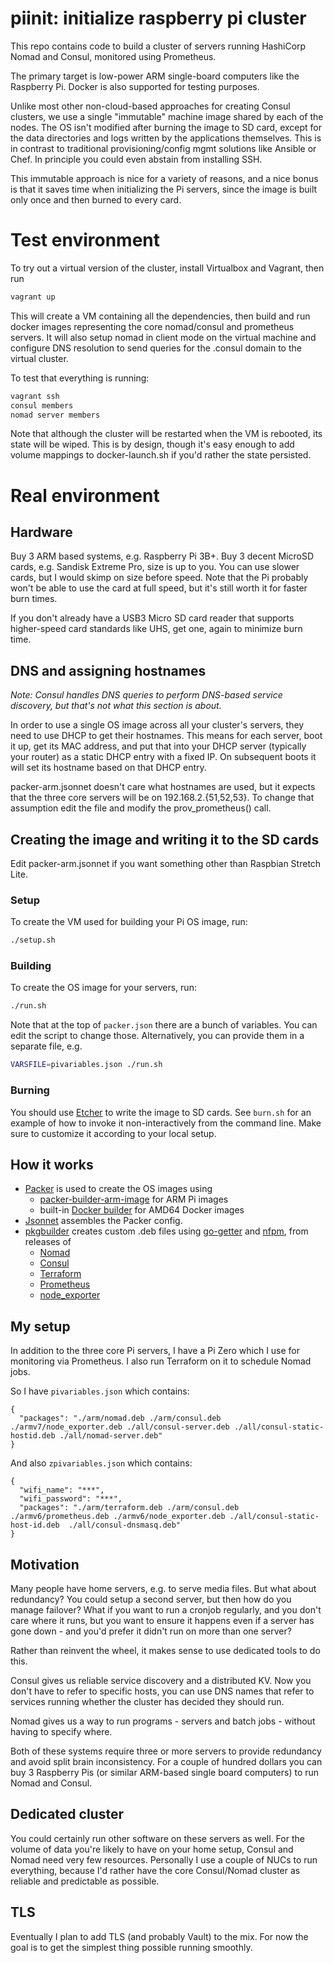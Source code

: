 # piinit: initialize raspberry pi cluster

This repo contains code to build a cluster of servers running HashiCorp Nomad 
and Consul, monitored using Prometheus.

The primary target is low-power ARM single-board computers like the Raspberry Pi.
Docker is also supported for testing purposes.

Unlike most other non-cloud-based approaches for creating Consul clusters, we use 
a single "immutable" machine image shared by each of the nodes.  The OS
isn't modified after burning the image to SD card, except for the data
directories and logs written by the applications themselves.  This is in contrast 
to traditional provisioning/config mgmt solutions like Ansible or Chef.
In principle you could even abstain from installing SSH.

This immutable approach is nice for a variety of reasons, and a nice bonus is
that it saves time when initializing the Pi servers, since the image is built 
only once and then burned to every card.

# Test environment

To try out a virtual version of the cluster, install Virtualbox and Vagrant,
then run

```bash
vagrant up
```

This will create a VM containing all the dependencies, then build and run
docker images representing the core nomad/consul and prometheus servers.  It
will also setup nomad in client mode on the virtual machine and configure DNS
resolution to send queries for the .consul domain to the virtual cluster.

To test that everything is running:

```bash
vagrant ssh
consul members
nomad server members
```

Note that although the cluster will be restarted when the VM is rebooted, its
state will be wiped.  This is by design, though it's easy enough to add volume
mappings to docker-launch.sh if you'd rather the state persisted.

# Real environment

## Hardware

Buy 3 ARM based systems, e.g. Raspberry Pi 3B+.  Buy 3 decent MicroSD cards, e.g.
Sandisk Extreme Pro, size is up to you.  You can use slower cards, but I would
skimp on size before speed.  Note that the Pi probably won't be able to use the
card at full speed, but it's still worth it for faster burn times.

If you don't already have a USB3 Micro SD card reader that supports higher-speed
card standards like UHS, get one, again to minimize burn time.

## DNS and assigning hostnames

*Note: Consul handles DNS queries to perform DNS-based service discovery, but 
that's not what this section is about.*

In order to use a single OS image across all your cluster's servers, they need
to use DHCP to get their hostnames.  This means for each server, boot it up,
get its MAC address, and put that into your DHCP server (typically your router)
as a static DHCP entry with a fixed IP.  On subsequent boots it will set its
hostname based on that DHCP entry.

packer-arm.jsonnet doesn't care what hostnames are used, but it expects that the
three core servers will be on 192.168.2.{51,52,53}.  To change that
assumption edit the file and modify the prov_prometheus() call.

## Creating the image and writing it to the SD cards

Edit packer-arm.jsonnet if you want something other than Raspbian Stretch Lite.

### Setup

To create the VM used for building your Pi OS image, run:

```bash
./setup.sh
```

### Building

To create the OS image for your servers, run:

```bash
./run.sh
```

Note that at the top of `packer.json` there are a bunch of variables.  You can
edit the script to change those.  Alternatively, you can provide them in a 
separate file, e.g.

```bash
VARSFILE=pivariables.json ./run.sh
```

### Burning

You should use [Etcher](https://www.balena.io/etcher/) to write the image to
SD cards.  See `burn.sh` for an example of how to invoke it non-interactively
from the command line.  Make sure to customize it according to your local setup.

## How it works

- [Packer](https://packer.io/) is used to create the OS images using
  - [packer-builder-arm-image](https://github.com/solo-io/packer-builder-arm-image) for ARM Pi images
  - built-in [Docker builder](https://www.packer.io/docs/builders/docker.html) for AMD64 Docker images
- [Jsonnet](https://jsonnet.org/) assembles the Packer config.
- [pkgbuilder](https://github.com/ncabatoff/pkgbuilder) creates custom .deb files using
  [go-getter](https://github.com/hashicorp/go-getter) and [nfpm](https://github.com/goreleaser/nfpm), from releases of
  - [Nomad](https://nomadproject.io)
  - [Consul](https://consul.io)
  - [Terraform](https://terraform.io)
  - [Prometheus](https://prometheus.io)
  - [node_exporter](https://github.com/prometheus/node_exporter)

## My setup

In addition to the three core Pi servers, I have a Pi Zero which I use
for monitoring via Prometheus.  I also run Terraform on it to schedule Nomad
jobs.

So I have `pivariables.json` which contains:

```
{
  "packages": "./arm/nomad.deb ./arm/consul.deb ./armv7/node_exporter.deb ./all/consul-server.deb ./all/consul-static-hostid.deb ./all/nomad-server.deb"
}
```

And also `zpivariables.json` which contains:

```
{
  "wifi_name": "***",
  "wifi_password": "***",
  "packages": "./arm/terraform.deb ./arm/consul.deb ./armv6/prometheus.deb ./armv6/node_exporter.deb ./all/consul-static-host-id.deb  ./all/consul-dnsmasq.deb"
}
```

## Motivation

Many people have home servers, e.g. to serve media files.  But what about
redundancy?  You could setup a second server, but then how do you manage failover?
What if you want to run a cronjob regularly, and you don't care where it runs,
but you want to ensure it happens even if a server has gone down - and you'd 
prefer it didn't run on more than one server?

Rather than reinvent the wheel, it makes sense to use dedicated tools to do this.

Consul gives us reliable service discovery and a distributed KV.  Now you don't
have to refer to specific hosts, you can use DNS names that refer to services 
running whether the cluster has decided they should run.

Nomad gives us a way to run programs - servers and batch jobs - without having 
to specify where.

Both of these systems require three or more servers to provide redundancy and
avoid split brain inconsistency.  For a couple of hundred dollars you can buy
3 Raspberry Pis (or similar ARM-based single board computers) to run Nomad
and Consul.

## Dedicated cluster

You could certainly run other software on these servers as well.  For the volume
of data you're likely to have on your home setup, Consul and Nomad need very few
resources.  Personally I use a couple of NUCs to run everything, because I'd rather
have the core Consul/Nomad cluster as reliable and predictable as possible.

## TLS

Eventually I plan to add TLS (and probably Vault) to the mix.  For now the goal
is to get the simplest thing possible running smoothly.


